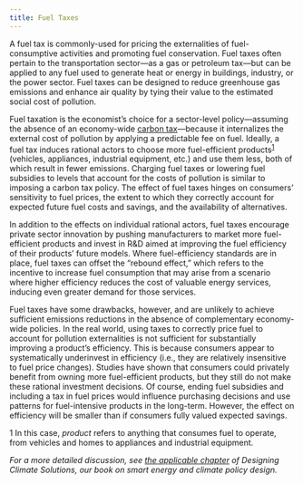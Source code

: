 ```yaml
---
title: Fuel Taxes
---
```

A fuel tax is commonly-used for pricing the externalities of fuel-consumptive activities and promoting fuel conservation.  Fuel taxes often pertain to the transportation sector—as a gas or petroleum tax—but can be applied to any fuel used to generate heat or energy in buildings, industry, or the power sector.  Fuel taxes can be designed to reduce greenhouse gas emissions and enhance air quality by tying their value to the estimated social cost of pollution.

Fuel taxation is the economist’s choice for a sector-level policy—assuming the absence of an economy-wide [carbon tax](carbon-tax)—because it internalizes the external cost of pollution by applying a predictable fee on fuel.  Ideally, a fuel tax induces rational actors to choose more fuel-efficient products<sup>[1](#fn-1)</sup> (vehicles, appliances, industrial equipment, etc.) and use them less, both of which result in fewer emissions.  Charging fuel taxes or lowering fuel subsidies to levels that account for the costs of pollution is similar to imposing a carbon tax policy.  The effect of fuel taxes hinges on consumers’ sensitivity to fuel prices, the extent to which they correctly account for expected future fuel costs and savings, and the availability of alternatives.

In addition to the effects on individual rational actors, fuel taxes encourage private sector innovation by pushing manufacturers to market more fuel-efficient products and invest in R&D aimed at improving the fuel efficiency of their products’ future models.  Where fuel-efficiency standards are in place, fuel taxes can offset the “rebound effect,” which refers to the incentive to increase fuel consumption that may arise from a scenario where higher efficiency reduces the cost of valuable energy services, inducing even greater demand for those services.

Fuel taxes have some drawbacks, however, and are unlikely to achieve sufficient emissions reductions in the absence of complementary economy-wide policies.  In the real world, using taxes to correctly price fuel to account for pollution externalities is not sufficient for substantially improving a product’s efficiency.  This is because consumers appear to systematically underinvest in efficiency (i.e., they are relatively insensitive to fuel price changes).  Studies have shown that consumers could privately benefit from owning more fuel-efficient products, but they still do not make these rational investment decisions.  Of course, ending fuel subsidies and including a tax in fuel prices would influence purchasing decisions and use patterns for fuel-intensive products in the long-term.  However, the effect on efficiency will be smaller than if consumers fully valued expected savings.

<a name="fn-1">1</a> In this case, *product* refers to anything that consumes fuel to operate, from vehicles and homes to appliances and industrial equipment.

*For a more detailed discussion, see [the applicable chapter](/dcs/policies/vehicle-and-fuel-fees-and-feebates/) of Designing Climate Solutions, our book on smart energy and climate policy design.*
